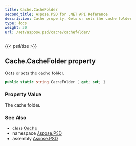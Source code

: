 ```yaml
---
title: Cache.CacheFolder
second_title: Aspose.PSD for .NET API Reference
description: Cache property. Gets or sets the cache folder
type: docs
weight: 30
url: /net/aspose.psd/cache/cachefolder/
---
```

{{< psd/tize >}}
## Cache.CacheFolder property

Gets or sets the cache folder.

```csharp
public static string CacheFolder { get; set; }
```

### Property Value

The cache folder.

### See Also

* class [Cache](../)
* namespace [Aspose.PSD](../../cache/)
* assembly [Aspose.PSD](../../../)


